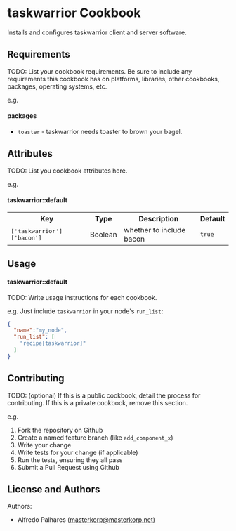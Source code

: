 taskwarrior Cookbook
====================

Installs and configures taskwarrior client and server software.

Requirements
------------
TODO: List your cookbook requirements. Be sure to include any requirements this cookbook has on platforms, libraries, other cookbooks, packages, operating systems, etc.

e.g.
#### packages
- `toaster` - taskwarrior needs toaster to brown your bagel.

Attributes
----------
TODO: List you cookbook attributes here.

e.g.
#### taskwarrior::default
<table>
  <tr>
    <th>Key</th>
    <th>Type</th>
    <th>Description</th>
    <th>Default</th>
  </tr>
  <tr>
    <td><tt>['taskwarrior']['bacon']</tt></td>
    <td>Boolean</td>
    <td>whether to include bacon</td>
    <td><tt>true</tt></td>
  </tr>
</table>

Usage
-----
#### taskwarrior::default
TODO: Write usage instructions for each cookbook.

e.g.
Just include `taskwarrior` in your node's `run_list`:

```json
{
  "name":"my_node",
  "run_list": [
    "recipe[taskwarrior]"
  ]
}
```

Contributing
------------
TODO: (optional) If this is a public cookbook, detail the process for contributing. If this is a private cookbook, remove this section.

e.g.
1. Fork the repository on Github
2. Create a named feature branch (like `add_component_x`)
3. Write your change
4. Write tests for your change (if applicable)
5. Run the tests, ensuring they all pass
6. Submit a Pull Request using Github

License and Authors
-------------------
Authors:
 - Alfredo Palhares (masterkorp@masterkorp.net)
